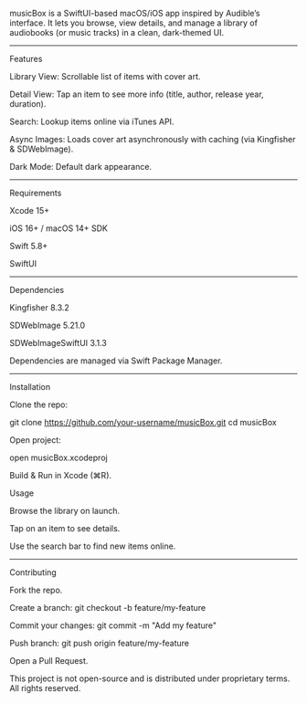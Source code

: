 
musicBox is a SwiftUI-based macOS/iOS app inspired by Audible’s interface. It lets you browse, view details, and manage a library of audiobooks (or music tracks) in a clean, dark-themed UI.

--------------------------------------------------------------------------------------------------------------------------------------------------
Features

Library View: Scrollable list of items with cover art.

Detail View: Tap an item to see more info (title, author, release year, duration).

Search: Lookup items online via iTunes API.

Async Images: Loads cover art asynchronously with caching (via Kingfisher & SDWebImage).

Dark Mode: Default dark appearance.


--------------------------------------------------------------------------------------------------------------------------------------------------

Requirements

Xcode 15+

iOS 16+ / macOS 14+ SDK

Swift 5.8+

SwiftUI


--------------------------------------------------------------------------------------------------------------------------------------------------
Dependencies

Kingfisher 8.3.2

SDWebImage 5.21.0

SDWebImageSwiftUI 3.1.3

Dependencies are managed via Swift Package Manager.


--------------------------------------------------------------------------------------------------------------------------------------------------

Installation

Clone the repo:

git clone https://github.com/your-username/musicBox.git
cd musicBox

Open project:

open musicBox.xcodeproj

Build & Run in Xcode (⌘R).

Usage

Browse the library on launch.

Tap on an item to see details.

Use the search bar to find new items online.

--------------------------------------------------------------------------------------------------------------------------------------------------

Contributing

Fork the repo.

Create a branch: git checkout -b feature/my-feature

Commit your changes: git commit -m "Add my feature"

Push branch: git push origin feature/my-feature

Open a Pull Request.

This project is not open-source and is distributed under proprietary terms. All rights reserved.

